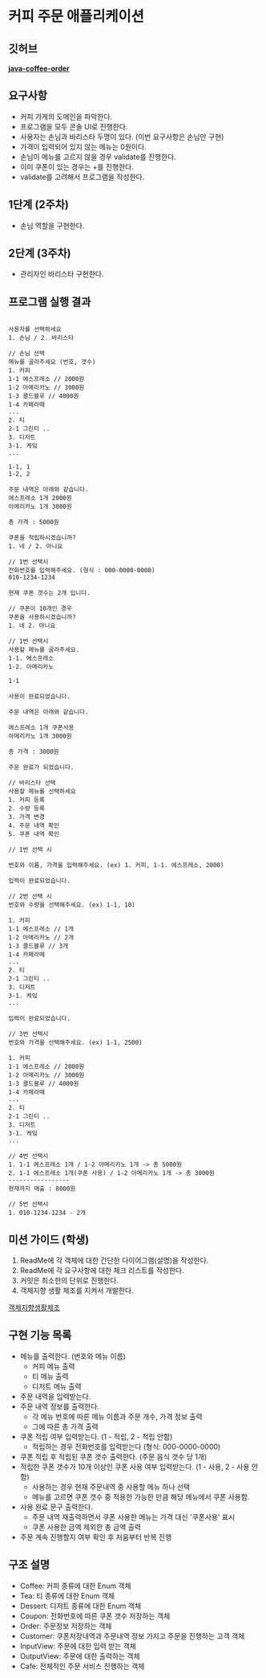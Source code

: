 # 커피 주문 애플리케이션

## 깃허브
**[java-coffee-order](https://github.com/programmers-lecture/java-coffee-order)**

## 요구사항

- 커피 가게의 도메인을 파악한다.
- 프로그램을 모두 콘솔 UI로 진행한다.
- 사용자는 손님과 바리스타 두명이 있다. (이번 요구사항은 손님만 구현)
- 가격이 입력되어 있지 않는 메뉴는 0원이다.
- 손님이 메뉴를 고르지 않을 경우 validate를 진행한다.
- 이미 쿠폰이 있는 경우는 +를 진행한다.
- validate를 고려해서 프로그램을 작성한다.

## 1단계 (2주차)
- 손님 역할을 구현한다.

## 2단계 (3주차)
- 관리자인 바리스타 구현한다.

## 프로그램 실행 결과

```

사용자를 선택하세요
1. 손님 / 2. 바리스타

// 손님 선택
메뉴를 골라주세요 (번호, 갯수)
1. 커피
1-1 에스프레소 // 2000원
1-2 아메리카노 // 3000원
1-3 콜드블루 // 4000원
1-4 카페라떼
...
2. 티
2-1 그린티 ..
3. 디저트
3-1. 케잌
...

1-1, 1
1-2, 2

주문 내역은 아래와 같습니다.
에스프레소 1개 2000원
아메리카노 1개 3000원

총 가격 : 5000원

쿠폰을 적립하시겠습니까?
1. 네 / 2. 아니요

// 1번 선택시
전화번호를 입력해주세요. (형식 : 000-0000-0000)
010-1234-1234

현재 쿠폰 갯수는 2개 입니다.

// 쿠폰이 10개인 경우
쿠폰을 사용하시겠습니까?
1. 네 2. 아니요

// 1번 선택시
사용할 메뉴를 골라주세요.
1-1. 에스프레소
1-2. 아메리카노

1-1

사용이 완료되었습니다.

주문 내역은 아래와 같습니다.

에스프레소 1개 쿠폰사용
아메리카노 1개 3000원

총 가격 : 3000원

주문 완료가 되었습니다.

// 바리스타 선택
사용할 메뉴를 선택하세요
1. 커피 등록
2. 수량 등록
3. 가격 변경
4. 주문 내역 확인
5. 쿠폰 내역 확인

// 1번 선택 시

번호와 이름, 가격을 입력해주세요. (ex) 1. 커피, 1-1. 에스프레소, 2000)

입력이 완료되었습니다.

// 2번 선택 시
번호와 수량을 선택해주세요. (ex) 1-1, 10)

1. 커피
1-1 에스프레소 // 1개
1-2 아메리카노 // 2개
1-3 콜드블루 // 3개
1-4 카페라떼
...
2. 티
2-1 그린티 ..
3. 디저트
3-1. 케잌
...

입력이 완료되었습니다.

// 3번 선택시
번호와 가격을 선택해주세요. (ex) 1-1, 2500)

1. 커피
1-1 에스프레소 // 2000원
1-2 아메리카노 // 3000원
1-3 콜드블루 // 4000원
1-4 카페라떼
...
2. 티
2-1 그린티 ..
3. 디저트
3-1. 케잌
...

// 4번 선택시
1. 1-1 에스프레소 1개 / 1-2 아메리카노 1개 -> 총 5000원
2. 1-1 에스프레소 1개(쿠폰 사용) / 1-2 아메리카노 1개 -> 총 3000원
-----------------
현재까지 매출 : 8000원

// 5번 선택시
1. 010-1234-1234 - 2개
```

## 미션 가이드 (학생)

1. ReadMe에 각 객체에 대한 간단한 다이어그램(설명)을 작성한다.
2. ReadMe에 각 요구사항에 대한 체크 리스트를 작성한다.
3. 커밋은 최소한의 단위로 진행한다.
4. 객체지향 생활 체조를 지켜서 개발한다.

[객체지향생활체조](https://developerfarm.wordpress.com/2012/02/03/object_calisthenics_summary/)


## 구현 기능 목록
- 메뉴를 출력한다. (번호와 메뉴 이름)
  - 커피 메뉴 출력
  - 티 메뉴 출력
  - 디저트 메뉴 출력
- 주문 내역을 입력받는다.
- 주문 내역 정보를 출력한다. 
  - 각 메뉴 번호에 따른 메뉴 이름과 주문 개수, 가격 정보 출력
  - 그에 따른 총 가격 출력
- 쿠폰 적립 여부 입력받는다. (1 - 적립, 2 - 적립 안함)
  - 적립하는 경우 전화번호를 입력받는다 (형식: 000-0000-0000)
- 쿠폰 적립 후 적립된 쿠폰 갯수 출력한다. (주문 음식 갯수 당 1개)
- 적립한 쿠폰 갯수가 10개 이상인 쿠폰 사용 여부 입력받는다. (1 - 사용, 2 - 사용 안함)
  - 사용하는 경우 현재 주문내역 중 사용할 메뉴 하나 선택 
  - 메뉴를 고르면 쿠폰 갯수 중 적용한 가능한 만큼 해당 메뉴에서 쿠폰 사용함.
- 사용 완료 문구 출력한다.
  - 주문 내역 재출력하면서 쿠폰 사용한 메뉴는 가격 대신 '쿠폰사용' 표시
  - 쿠폰 사용한 금액 제외한 총 금액 출력
- 주문 계속 진행할지 여부 확인 후 처음부터 반복 진행


## 구조 설명
- Coffee: 커피 종류에 대한 Enum 객체
- Tea: 티 종류에 대한 Enum 객체
- Dessert: 디저트 종류에 대한 Enum 객체
- Coupon: 전화번호에 따른 쿠폰 갯수 저장하는 객체
- Order: 주문정보 저장하는 객체
- Customer: 쿠폰저장내역과 주문내역 정보 가지고 주문을 진행하는 고객 객체
- InputView: 주문에 대한 입력 받는 객체
- OutputView: 주문에 대한 출력하는 객체
- Cafe: 전체적인 주문 서비스 진행하는 객체
  
